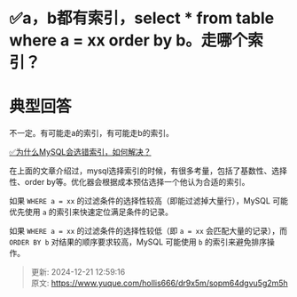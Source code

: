 # ✅a，b都有索引，select * from table where a = xx order by b。走哪个索引？

# 典型回答


不一定。有可能走a的索引，有可能走b的索引。



[✅为什么MySQL会选错索引，如何解决？](https://www.yuque.com/hollis666/dr9x5m/ghy5i20ie717exee)



在上面的文章介绍过，mysql选择索引的时候，有很多考量，包括了基数性、选择性、order by等。优化器会根据成本预估选择一个他认为合适的索引。



如果 `WHERE a = xx` 的过滤条件的选择性较高（即能过滤掉大量行），MySQL 可能优先使用 `a` 的索引来快速定位满足条件的记录。  



如果 `WHERE a = xx` 的过滤条件的选择性较低（即 `a = xx` 会匹配大量的记录），而 `ORDER BY b` 对结果的顺序要求较高，MySQL 可能使用 `b` 的索引来避免排序操作。  



> 更新: 2024-12-21 12:59:16  
> 原文: <https://www.yuque.com/hollis666/dr9x5m/sopm64dgvu5g2m5h>